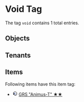# Void Tag

The tag `void` contains 1 total entries.

## Objects

## Tenants

## Items

Following items have this item tag:

- <img src="https://raw.githubusercontent.com/Ceterai/Enternia/main/items/armors/alta/tier4/security/helmet/icon.png" alt="GRS Animus-T ★★ icon" loading="lazy" height="16px" width="auto" /> [GRS "Animus-T" ★★](https://ceterai.github.io/MyEnternia/Wiki/GRSAnimus-T)
